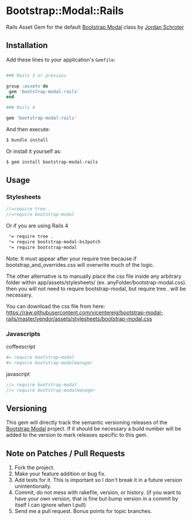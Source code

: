 # Bootstrap::Modal::Rails

Rails Asset Gem for the default [Bootstrap Modal](https://github.com/jschr/bootstrap-modal) class by [Jordan Schroter](https://github.com/jschr)

## Installation

Add these lines to your application's `Gemfile`:

```ruby

### Rails 3 or previous

group :assets do
 gem 'bootstrap-modal-rails'
end

### Rails 4

gem 'bootstrap-modal-rails'

```

And then execute:

```bash
$ bundle install
```

Or install it yourself as:

```bash
$ gem install bootstrap-modal-rails
```

## Usage

### Stylesheets

```sass
//=require tree .
//=require bootstrap-modal
```

Or if you are using Rails 4

```sass
 *= require tree .
 *= require bootstrap-modal-bs3patch
 *= require bootstrap-modal
```

Note: It must appear after your require tree because if bootstrap_and_overrides.css will overwrite much of the logic. 

The other alternative is to manually place the css file inside any arbitrary folder within app/assets/stylesheets/ (ex. anyFolder/bootstrap-modal.css). then you will not need to require bootstrap-modal, but require tree . will be necessary.

You can download the css file from here: 
https://raw.githubusercontent.com/vicentereig/bootstrap-modal-rails/master/vendor/assets/stylesheets/bootstrap-modal.css

### Javascripts

coffeescript
```coffeescript
#= require bootstrap-modal
#= require bootstrap-modalmanager
```

javascript
```javascript
//= require bootstrap-modal
//= require bootstrap-modalmanager
```

## Versioning

This gem will directly track the semantic versioning releases of the [Bootstrap Modal](https://github.com/jschr/bootstrap-modal) project.
If it should be necessary a build number will be added to the version to mark releases specific to this gem.

## Note on Patches / Pull Requests
1. Fork the project.
2. Make your feature addition or bug fix.
3. Add tests for it. This is important so I don't break it in a future version unintentionally.
4. Commit, do not mess with rakefile, version, or history. (if you want to have your own version, that is fine but bump version in a commit by itself I can ignore when I pull)
5. Send me a pull request. Bonus points for topic branches.

